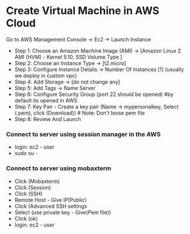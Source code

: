 # Create Virtual Machine in AWS Cloud

Go to AWS Management Console -> Ec2 -> Launch Instance 
- Step 1: Choose an Amazon Machine Image (AMI) -> [Amazon Linux 2 AMI (HVM) - Kernel 5.10, SSD Volume Type ]
- Step 2: Choose an Instance Type -> [t2.micro]
- Step 3: Configure Instance Details -> Number Of Instances [1] (usually we deploy in custom vpc)
- Step 4: Add Storage  -> [do not change any]
- Step 5: Add Tags -> Name  Server
- Step 6: Configure Security Group (port 22 should be opened) #by default its opened in AWS 
- Step 7: Key Pair - Create a key pair (Name -> mypersonalkey, Select (.pem), click (Download)) # Note: Don't loose pem file
- Step 8: Review And Launch
### Connect to server using session manager in the AWS 
- login: ec2 - user
- sudo su -
###  Connect to server using mobaxterm
- Click (Mobaxterm)
- Click (Session)
- Click (SSH)
- Remote Host - Give IP(Public)
- Click (Advanced SSH settings 
- Select (use private key - Give(Pem file))
- Click (ok)
- login: ec2 - user
